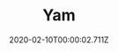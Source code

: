 ---
templateKey: blog-post
title: Yam
type: vegetable
description: A starchy tuber with a lot of culinary versatility.
featuredpost: false
date: 2020-02-10T00:00:02.711Z
featuredimage: /img/Yam.png
sellPrice: 160
tags:
  - vegetable
  - Autumn's Bounty
  - Glazed Yams
  - Fall Crops Bundle
  - Linus
---
